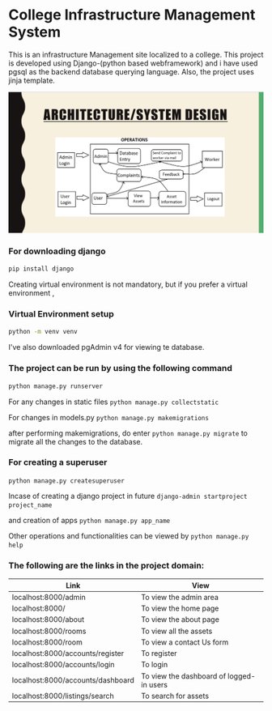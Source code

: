 # College Infrastructure Management System
This is an infrastructure Management site localized to a college. This project is developed using Django-(python based webframework) and i have used pgsql as the backend database querying language. Also, the project uses jinja template.

![Architecture](https://github.com/ghemanth15/College-Infrastructure-Management-System/blob/master/cims/Screenshot%20(21).png)

### For downloading django
```sh
pip install django
```
Creating virtual environment is not mandatory, but if you prefer a virtual environment , 
### Virtual Environment setup 
```sh
python -m venv venv
```
I've also downloaded pgAdmin v4 for viewing te database.
### The project can be run by using the following command 
```sh
python manage.py runserver
```
For any changes in static files ``` python manage.py collectstatic ```

For changes in models.py ``` python manage.py makemigrations ```

after performing makemigrations, do enter ``` python manage.py migrate ``` to migrate all the changes to the database.

### For creating a superuser
``` python manage.py createsuperuser ``` 

Incase of creating a django project in future ``` django-admin startproject project_name ```

and creation of apps ``` python manage.py app_name ```

Other operations and functionalities can be viewed by ``` python manage.py help ```

### The following are the links in the project domain:

| Link | View |
| -------- | -------- |
| localhost:8000/admin | To view the admin area |
| localhost:8000/ | To view the home page |
| localhost:8000/about | To view the about page |
| localhost:8000/rooms | To view all the assets |
| localhost:8000/room | To view a contact Us form |
| localhost:8000/accounts/register | To register | 
| localhost:8000/accounts/login | To login |
| localhost:8000/accounts/dashboard | To view the dashboard of logged-in users |
| localhost:8000/listings/search | To search for assets |
